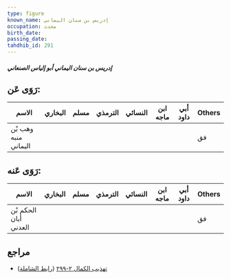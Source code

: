 ```yaml
---
type: figure
known_name: إدريس بن سنان اليماني
occupation: محدث
birth_date:
passing_date:
tahdhib_id: 291
---
```

##### إدريس بن سنان اليماني أبو إلياس الصنعاني

## رَوَى عَن:
| الاسم                | البخاري | مسلم | الترمذي | النسائي | ابن ماجه | أبي داود | Others |
| -------------------- | ------- | ---- | ------- | ------- | -------- | -------- | ------ |
| وهب بْن منبه اليماني |         |      |         |         |          |          | فق     |
## رَوَى عَنه:
| الاسم                 | البخاري | مسلم | الترمذي | النسائي | ابن ماجه | أبي داود | Others |
| --------------------- | ------- | ---- | ------- | ------- | -------- | -------- | ------ |
| الحكم بْن أبان العدني |         |      |         |         |          |          | فق     |
## مراجع
- [تهذيب الكمال ٢-٢٩٩](obsidian://open?vault=Tahdhib-al-Kamal&file=Figures/٢٩١-إدريس%20بن%20سنان%20اليماني%20أبو%20إلياس%20الصنعاني) ([رابط الشاملة](https://shamela.ws/book/3722/780))